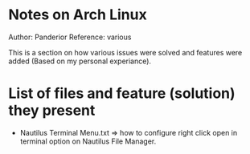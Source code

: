 # Notes on Arch Linux

Author: Panderior
Reference: various

This is a section on how various issues were solved and features were added (Based on my personal experiance).

# List of files and feature (solution) they present
*  Nautilus Terminal Menu.txt => how to configure right click open in terminal option on Nautilus File Manager.
